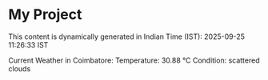 # My Project

This content is dynamically generated in Indian Time (IST): 2025-09-25 11:26:33 IST


Current Weather in Coimbatore:
Temperature: 30.88 °C
Condition: scattered clouds
